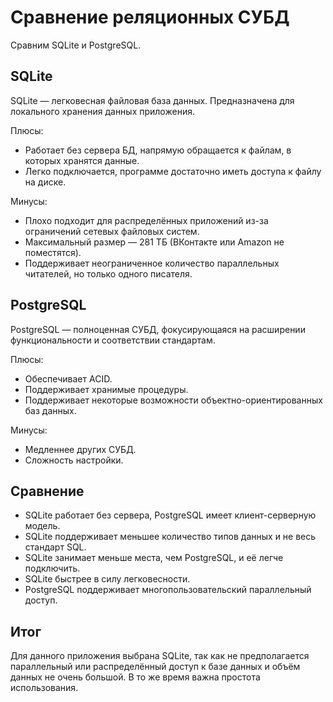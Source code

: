 # Сравнение реляционных СУБД

Сравним SQLite и PostgreSQL.

## SQLite

SQLite — легковесная файловая база данных. Предназначена для локального хранения данных приложения.

Плюсы:
- Работает без сервера БД, напрямую обращается к файлам, в которых хранятся данные.
- Легко подключается, программе достаточно иметь доступа к файлу на диске.

Минусы:
- Плохо подходит для распределённых приложений из-за ограничений сетевых файловых систем.
- Максимальный размер — 281 ТБ (ВКонтакте или Amazon не поместятся).
- Поддерживает неограниченное количество параллельных читателей, но только одного писателя.

## PostgreSQL

PostgreSQL — полноценная СУБД, фокусирующаяся на расширении функциональности и соответствии стандартам.

Плюсы:
- Обеспечивает ACID.
- Поддерживает хранимые процедуры.
- Поддерживает некоторые возможности объектно-ориентированных баз данных.

Минусы:
- Медленнее других СУБД.
- Сложность настройки.

## Сравнение

- SQLite работает без сервера, PostgreSQL имеет клиент-серверную модель.
- SQLite поддерживает меньшее количество типов данных и не весь стандарт SQL.
- SQLite занимает меньше места, чем PostgreSQL, и её легче подключить.
- SQLite быстрее в силу легковесности.
- PostgreSQL поддерживает многопользовательский параллельный доступ.

## Итог

Для данного приложения выбрана SQLite, так как не предполагается параллельный или распределённый доступ к базе данных и объём данных не очень большой. В то же время важна простота использования. 